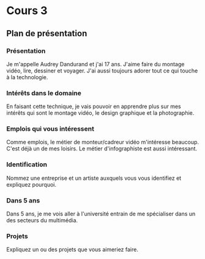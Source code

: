 # Cours 3
## Plan de présentation

### Présentation
 
Je m'appelle Audrey Dandurand et j'ai 17 ans.
J'aime faire du montage vidéo, lire, dessiner et voyager. J'ai aussi toujours adorer tout ce qui touche à la technologie. 
### Intérêts dans le domaine
En faisant cette technique, je vais pouvoir en apprendre plus sur mes intérêts qui sont le montage vidéo, le design graphique et la photographie. 
### Emplois qui vous intéressent

Comme emplois, le métier de monteur/cadreur vidéo m'intéresse beaucoup. C'est déjà un de mes loisirs. Le métier d'infographiste est aussi intéressant. 
### Identification
Nommez une entreprise et un artiste auxquels vous vous identifiez et expliquez pourquoi. 

### Dans 5 ans

Dans 5 ans, je me vois aller à l'université entrain de me spécialiser dans un des secteurs du multimédia.
### Projets
Expliquez un ou des projets que vous aimeriez faire. 
